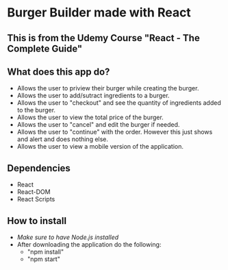# Burger Builder made with **React**

## This is from the Udemy Course "React - The Complete Guide"

## What does this app do?

* Allows the user to priview their burger while creating the burger.
* Allows the user to add/sutract ingredients to a burger.
* Allows the user to "checkout" and see the quantity of ingredients added to the burger.
* Allows the user to view the total price of the burger.
* Allows the user to "cancel" and edit the burger if needed.
* Allows the user to "continue" with the order. However this just shows and alert and does nothing else.
* Allows the user to view a mobile version of the application.

## Dependencies
* React
* React-DOM
* React Scripts

## How to install
* *Make sure to have Node.js installed*
* After downloading the application do the following:
  * "npm install"
  * "npm start"